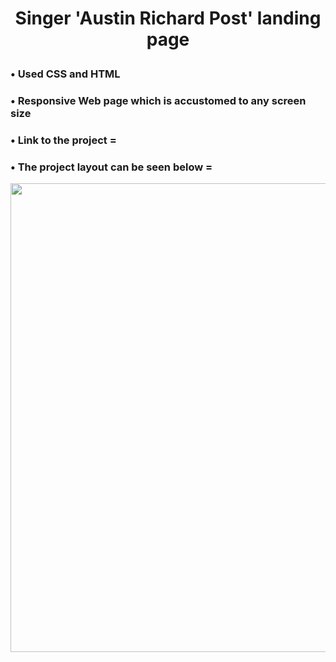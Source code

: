 

# <p align = "center" > Singer 'Austin Richard Post' landing page </p>   

###  • Used CSS and HTML 
###  • Responsive Web page which is accustomed to any screen size 
###  • Link to the project = 
###  • The project layout can be seen below = 


<p align = "center" >
<img src="https://github.com/aqib-javed1119/aqib-javed1119/blob/main/Web%20dev%20projects/Responsive%20Web%20design%20projects/Singer%20landing%20page/src/Singer.png"width="750" height="750" />









